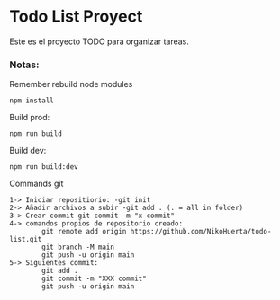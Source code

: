 # Todo List Proyect

Este es el proyecto TODO para organizar tareas.

### Notas:

Remember rebuild node modules
```
npm install
```

Build prod:

```
npm run build
```

Build dev:
```
npm run build:dev
```

Commands git
```
1-> Iniciar repositiorio: -git init
2-> Añadir archivos a subir -git add . (. = all in folder)
3-> Crear commit git commit -m "x commit"
4-> comandos propios de repositorio creado:
        git remote add origin https://github.com/NikoHuerta/todo-list.git
        git branch -M main
        git push -u origin main
5-> Siguientes commit:
        git add .
        git commit -m "XXX commit"
        git push -u origin main 
```
